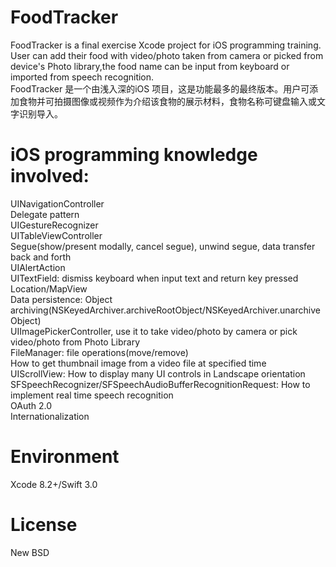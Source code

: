 # FoodTracker
FoodTracker is a final exercise Xcode project for iOS programming training. User can add their food with video/photo taken from camera or picked from device's Photo library,the food name can be input from keyboard or imported from speech recognition.<br>
FoodTracker 是一个由浅入深的iOS 项目，这是功能最多的最终版本。用户可添加食物并可拍摄图像或视频作为介绍该食物的展示材料，食物名称可键盘输入或文字识别导入。
# iOS programming knowledge involved:
UINavigationController<br>
Delegate pattern<br>
UIGestureRecognizer<br>
UITableViewController<br>
Segue(show/present modally, cancel segue), unwind segue, data transfer back and forth <br>
UIAlertAction<br>
UITextField: dismiss keyboard when input text and return key pressed<br>
Location/MapView<br>
Data persistence: Object archiving(NSKeyedArchiver.archiveRootObject/NSKeyedArchiver.unarchiveObject)<br>
UIImagePickerController, use it to take video/photo by camera or pick video/photo from Photo Library<br>
FileManager: file operations(move/remove)<br>
How to get thumbnail image from a video file at specified time<br>
UIScrollView: How to display many UI controls in Landscape orientation<br>
SFSpeechRecognizer/SFSpeechAudioBufferRecognitionRequest: How to implement real time speech recognition<br>
OAuth 2.0<br>
Internationalization<br>
# Environment
Xcode 8.2+/Swift 3.0
# License
New BSD
